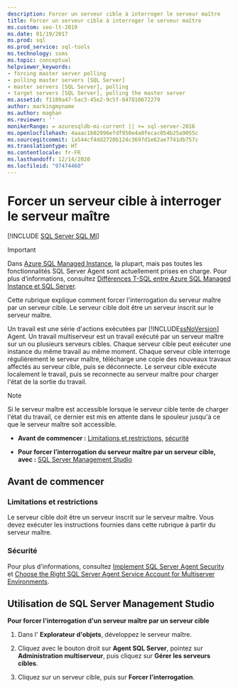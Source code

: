 ```yaml
---
description: Forcer un serveur cible à interroger le serveur maître
title: Forcer un serveur cible à interroger le serveur maître
ms.custom: seo-lt-2019
ms.date: 01/19/2017
ms.prod: sql
ms.prod_service: sql-tools
ms.technology: ssms
ms.topic: conceptual
helpviewer_keywords:
- forcing master server polling
- polling master servers [SQL Server]
- master servers [SQL Server], polling
- target servers [SQL Server], polling the master server
ms.assetid: f1189a47-5ac3-45e2-9c5f-847810672279
author: markingmyname
ms.author: maghan
ms.reviewer: ''
monikerRange: = azuresqldb-mi-current || >= sql-server-2016
ms.openlocfilehash: 4aaac1b02996efdf950e4a0fecac054b25a9055c
ms.sourcegitcommit: 1a544cf4dd2720b124c3697d1e62ae7741db757c
ms.translationtype: HT
ms.contentlocale: fr-FR
ms.lasthandoff: 12/14/2020
ms.locfileid: "97474460"
---
```

# <a name="force-a-target-server-to-poll-the-master-server"></a>Forcer un serveur cible à interroger le serveur maître
[!INCLUDE [SQL Server SQL MI](../../includes/applies-to-version/sql-asdbmi.md)]

> [!IMPORTANT]  
> Dans [Azure SQL Managed Instance](/azure/sql-database/sql-database-managed-instance), la plupart, mais pas toutes les fonctionnalités SQL Server Agent sont actuellement prises en charge. Pour plus d’informations, consultez [Différences T-SQL entre Azure SQL Managed Instance et SQL Server](/azure/sql-database/sql-database-managed-instance-transact-sql-information#sql-server-agent).

Cette rubrique explique comment forcer l'interrogation du serveur maître par un serveur cible. Le serveur cible doit être un serveur inscrit sur le serveur maître.  
  
Un travail est une série d'actions exécutées par [!INCLUDE[ssNoVersion](../../includes/ssnoversion-md.md)] Agent. Un travail multiserveur est un travail exécuté par un serveur maître sur un ou plusieurs serveurs cibles. Chaque serveur cible peut exécuter une instance du même travail au même moment. Chaque serveur cible interroge régulièrement le serveur maître, télécharge une copie des nouveaux travaux affectés au serveur cible, puis se déconnecte. Le serveur cible exécute localement le travail, puis se reconnecte au serveur maître pour charger l'état de la sortie du travail.  
  
> [!NOTE]  
> Si le serveur maître est accessible lorsque le serveur cible tente de charger l'état du travail, ce dernier est mis en attente dans le spouleur jusqu'à ce que le serveur maître soit accessible.  
  
-   **Avant de commencer :**  [Limitations et restrictions](#Restrictions), [sécurité](#Security)  
  
-   **Pour forcer l’interrogation du serveur maître par un serveur cible, avec :** [SQL Server Management Studio](#SSMS)  
  
## <a name="before-you-begin"></a><a name="BeforeYouBegin"></a>Avant de commencer  
  
### <a name="limitations-and-restrictions"></a><a name="Restrictions"></a>Limitations et restrictions  
Le serveur cible doit être un serveur inscrit sur le serveur maître. Vous devez exécuter les instructions fournies dans cette rubrique à partir du serveur maître.  
  
### <a name="security"></a><a name="Security"></a>Sécurité  
Pour plus d'informations, consultez [Implement SQL Server Agent Security](../../ssms/agent/implement-sql-server-agent-security.md) et [Choose the Right SQL Server Agent Service Account for Multiserver Environments](../../ssms/agent/choose-the-right-sql-server-agent-service-account-for-multiserver-environments.md).  
  
## <a name="using-sql-server-management-studio"></a><a name="SSMS"></a>Utilisation de SQL Server Management Studio  
**Pour forcer l'interrogation d'un serveur maître par un serveur cible**  
  
1.  Dans l' **Explorateur d'objets**, développez le serveur maître.  
  
2.  Cliquez avec le bouton droit sur **Agent SQL Server**, pointez sur **Administration multiserveur**, puis cliquez sur **Gérer les serveurs cibles**.  
  
3.  Cliquez sur un serveur cible, puis sur **Forcer l'interrogation**.  
